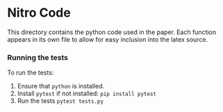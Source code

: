 # Nitro Code

This directory contains the python code used in the paper. Each function appears
in its own file to allow for easy inclusion into the latex source.

### Running the tests

To run the tests:

1. Ensure that `python` is installed.
2. Install `pytest` if not installed:
    ```pip install pytest```
3. Run the tests
    ```pytest tests.py```
